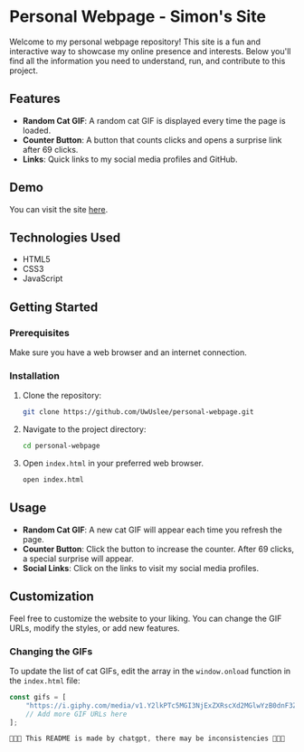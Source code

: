 # Personal Webpage - Simon's Site

Welcome to my personal webpage repository! This site is a fun and interactive way to showcase my online presence and interests. Below you'll find all the information you need to understand, run, and contribute to this project.

## Features

- **Random Cat GIF**: A random cat GIF is displayed every time the page is loaded.
- **Counter Button**: A button that counts clicks and opens a surprise link after 69 clicks.
- **Links**: Quick links to my social media profiles and GitHub.

## Demo

You can visit the site [here](girlpiss.tech).

## Technologies Used

- HTML5
- CSS3
- JavaScript

## Getting Started

### Prerequisites

Make sure you have a web browser and an internet connection.

### Installation

1. Clone the repository:

    ```sh
    git clone https://github.com/UwUslee/personal-webpage.git
    ```

2. Navigate to the project directory:

    ```sh
    cd personal-webpage
    ```

3. Open `index.html` in your preferred web browser.

    ```sh
    open index.html
    ```

## Usage

- **Random Cat GIF**: A new cat GIF will appear each time you refresh the page.
- **Counter Button**: Click the button to increase the counter. After 69 clicks, a special surprise will appear.
- **Social Links**: Click on the links to visit my social media profiles.

## Customization

Feel free to customize the website to your liking. You can change the GIF URLs, modify the styles, or add new features.

### Changing the GIFs

To update the list of cat GIFs, edit the array in the `window.onload` function in the `index.html` file:

```javascript
const gifs = [
    "https://i.giphy.com/media/v1.Y2lkPTc5MGI3NjExZXRscXd2MGlwYzB0dnF3ZWd0M3l5cmllNXUzb29xYmsycmw2M2FxZCZlcD12MV9pbnRlcm5hbF9naWZfYnlfaWQmY3Q9Zw/hNl8qML3A5BHZAk84y/giphy.gif",
    // Add more GIF URLs here
];

🚨🚨🚨 This README is made by chatgpt, there may be inconsistencies 🚨🚨🚨
